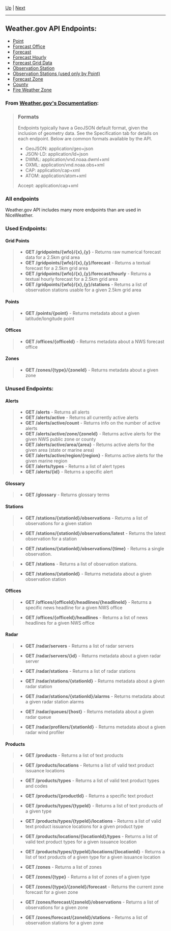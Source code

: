 [Up](../README.md) | [Next](point.md)
<hr>

## Weather.gov API Endpoints:

- [Point](point.md)
- [Forecast Office](forecastOffice.md)
- [Forecast](forecast.md)
- [Forecast Hourly](forecastHourly.md)
- [Forecast Grid Data](forecastGridData.md)
- [Observation Station](observationStation.md)
- [Observation Stations (used only by Point)](observationStations.md)
- [Forecast Zone](forecastZone.md)
- [County](county.md)
- [Fire Weather Zone](fireWeatherZone.md)

### From [Weather.gov's Documentation](https://www.weather.gov/documentation/services-web-api):
>### Formats
>Endpoints typically have a GeoJSON default format, given the inclusion of geometry data. See the Specification tab for details on each endpoint. Below are common formats available by the API.  
> - GeoJSON: application/geo+json
> - JSON-LD: application/ld+json
> - DWML: application/vnd.noaa.dwml+xml
> - OXML: application/vnd.noaa.obs+xml
> - CAP: application/cap+xml
> - ATOM: application/atom+xml  
>
> Accept: application/cap+xml

### All endpoints
Weather.gov API includes many more endpoints than are used in NiceWeather.

### Used Endpoints:
#### Grid Points
>- **GET /gridpoints/{wfo}/{x},{y}** - Returns raw numerical forecast data for a 2.5km grid area
>- **GET /gridpoints/{wfo}/{x},{y}/forecast** - Returns a textual forecast for a 2.5km grid area
>- **GET /gridpoints/{wfo}/{x},{y}/forecast/hourly** - Returns a textual hourly forecast for a 2.5km grid area
>- **GET /gridpoints/{wfo}/{x},{y}/stations** - Returns a list of observation stations usable for a given 2.5km grid area
#### Points
>- **GET /points/{point}** - Returns metadata about a given latitude/longitude point

#### Offices
>- **GET /offices/{officeId}** - Returns metadata about a NWS forecast office

#### Zones
>- **GET /zones/{type}/{zoneId}** - Returns metadata about a given zone

### Unused Endpoints:
#### Alerts
>- **GET /alerts** - Returns all alerts
>- **GET /alerts/active** - Returns all currently active alerts
>- **GET /alerts/active/count** - Returns info on the number of active alerts
>- **GET /alerts/active/zone/{zoneId}** - Returns active alerts for the given NWS public zone or county
>- **GET /alerts/active/area/{area}** - Returns active alerts for the given area (state or marine area)
>- **GET /alerts/active/region/{region}** - Returns active alerts for the given marine region
>- **GET /alerts/types** - Returns a list of alert types
>- **GET /alerts/{id}** - Returns a specific alert
#### Glossary
>- **GET /glossary** - Returns glossary terms
#### Stations
>- **GET /stations/{stationId}/observations** - Returns a list of observations for a given station

>- **GET /stations/{stationId}/observations/latest** - Returns the latest observation for a station

>- **GET /stations/{stationId}/observations/{time}** - Returns a single observation.

>- **GET /stations** - Returns a list of observation stations.

>- **GET /stations/{stationId}** - Returns metadata about a given observation station

#### Offices

>- **GET /offices/{officeId}/headlines/{headlineId}** - Returns a specific news headline for a given NWS office

>- **GET /offices/{officeId}/headlines** - Returns a list of news headlines for a given NWS office

#### Radar
>- **GET /radar/servers** - Returns a list of radar servers

>- **GET /radar/servers/{id}** - Returns metadata about a given radar server

>- **GET /radar/stations** - Returns a list of radar stations

>- **GET /radar/stations/{stationId}** - Returns metadata about a given radar station

>- **GET /radar/stations/{stationId}/alarms** - Returns metadata about a given radar station alarms

>- **GET /radar/queues/{host}** - Returns metadata about a given radar queue

>- **GET /radar/profilers/{stationId}** - Returns metadata about a given radar wind profiler

#### Products
>- **GET /products** - Returns a list of text products

>- **GET /products/locations** - Returns a list of valid text product issuance locations

>- **GET /products/types** - Returns a list of valid text product types and codes

>- **GET /products/{productId}** - Returns a specific text product

>- **GET /products/types/{typeId}** - Returns a list of text products of a given type

>- **GET /products/types/{typeId}/locations** - Returns a list of valid text product issuance locations for a given product type

>- **GET /products/locations/{locationId}/types** - Returns a list of valid text product types for a given issuance location

>- **GET /products/types/{typeId}/locations/{locationId}** - Returns a list of text products of a given type for a given issuance location

>- **GET /zones** - Returns a list of zones

>- **GET /zones/{type}** - Returns a list of zones of a given type

>- **GET /zones/{type}/{zoneId}/forecast** - Returns the current zone forecast for a given zone

>- **GET /zones/forecast/{zoneId}/observations** - Returns a list of observations for a given zone

>- **GET /zones/forecast/{zoneId}/stations** - Returns a list of observation stations for a given zone
